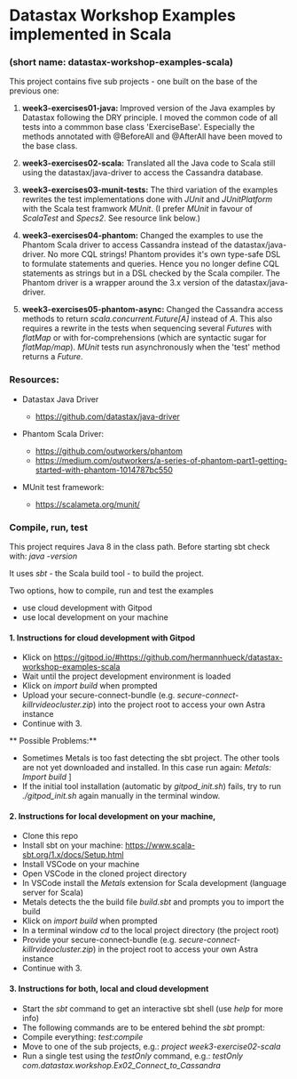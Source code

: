 # Datastax Workshop Examples implemented in Scala
### (short name: datastax-workshop-examples-scala)


This project contains five sub projects - one built on the base of the previous one:

1. **week3-exercises01-java:**
   Improved version of the Java examples by Datastax following the DRY principle.
   I moved the common code of all tests into a commmon base class 'ExerciseBase'.
   Especially the methods annotated with @BeforeAll and @AfterAll have been moved to the base class.

2. **week3-exercises02-scala:**
   Translated all the Java code to Scala still using the datastax/java-driver
   to access the Cassandra database.

3. **week3-exercises03-munit-tests:**
   The third variation of the examples rewrites the test implementations done with *JUnit*
   and *JUnitPlatform* with the Scala test framwork *MUnit*.
   (I prefer *MUnit* in favour of *ScalaTest* and *Specs2*. See resource link below.)

4. **week3-exercises04-phantom:**
   Changed the examples to use the Phantom Scala driver to access Cassandra instead of the datastax/java-driver.
   No more CQL strings! Phantom provides it's own type-safe DSL to formulate statements and queries.
   Hence you no longer define CQL statements as strings but in a DSL checked by the Scala compiler.
   The Phantom driver is a wrapper around the 3.x version of the datastax/java-driver.

5. **week3-exercises05-phantom-async:**
   Changed the Cassandra access methods to return *scala.concurrent.Future[A]* instead of *A*.
   This also requires a rewrite in the tests when sequencing several *Future*s with *flatMap*
   or with for-comprehensions (which are syntactic sugar for *flatMap/map*).
   *MUnit* tests run asynchronously when the 'test' method returns a *Future*.

### Resources:

- Datastax Java Driver
  - https://github.com/datastax/java-driver

- Phantom Scala Driver:
  - https://github.com/outworkers/phantom
  - https://medium.com/outworkers/a-series-of-phantom-part1-getting-started-with-phantom-1014787bc550

- MUnit test framework:
  - https://scalameta.org/munit/

### Compile, run, test

This project requires Java 8 in the class path.
Before starting sbt check with: *java -version*

It uses *sbt* - the Scala build tool - to build the project.

Two options, how to compile, run and test the examples
- use cloud development with Gitpod
- use local development on your machine
  
#### 1. Instructions for cloud development with Gitpod
- Klick on https://gitpod.io/#https://github.com/hermannhueck/datastax-workshop-examples-scala
- Wait until the project development environment is loaded
- Klick on *import build* when prompted
- Upload your secure-connect-bundle (e.g. *secure-connect-killrvideocluster.zip*)
  into the project root to access your own Astra instance
- Continue with 3.

** Possible Problems:**
- Sometimes Metals is too fast detecting the sbt project. The other tools are not yet
downloaded and installed. In this case run again: *Metals: Import build* ]
- If the initial tool installation (automatic by *gitpod_init.sh*) fails,
  try to run *./gitpod_init.sh* again manually in the terminal window.

#### 2. Instructions for local development on your machine,
- Clone this repo
- Install sbt on your machine: https://www.scala-sbt.org/1.x/docs/Setup.html
- Install VSCode on your machine
- Open VSCode in the cloned project directory
- In VSCode install the *Metals* extension for Scala development (language server for Scala)
- Metals detects the the build file *build.sbt* and prompts you to import the build
- Klick on *import build* when prompted
- In a terminal window *cd* to the local project directory (the project root)
- Provide your secure-connect-bundle (e.g. *secure-connect-killrvideocluster.zip*)
  in the project root to access your own Astra instance
- Continue with 3.

#### 3. Instructions for both, local and cloud development
- Start the *sbt* command to get an interactive sbt shell (use *help* for more info)
- The following commands are to be entered behind the *sbt* prompt:
- Compile everything: *test:compile*
- Move to one of the sub projects, e.g.: *project week3-exercise02-scala*
- Run a single test using the *testOnly* command, e.g.: *testOnly com.datastax.workshop.Ex02_Connect_to_Cassandra*
